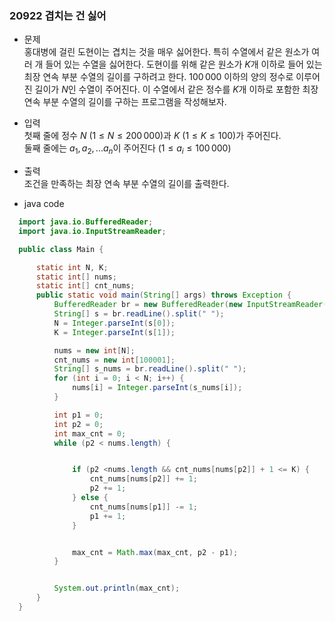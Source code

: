 ### 20922 겹치는 건 싫어
  - 문제   
  홍대병에 걸린 도현이는 겹치는 것을 매우 싫어한다. 특히 수열에서 같은 원소가 여러 개 들어 있는 수열을 싫어한다. 도현이를 위해 같은 원소가 $K$개 이하로 들어 있는 최장 연속 부분 수열의 길이를 구하려고 한다.
  $100\,000$ 이하의 양의 정수로 이루어진 길이가 $N$인 수열이 주어진다.  이 수열에서 같은 정수를 $K$개 이하로 포함한 최장 연속 부분 수열의 길이를 구하는 프로그램을 작성해보자.
  
  - 입력   
  첫째 줄에 정수 $N$ ($1 \le N \le 200\,000$)과 $K$ ($1 \le K \le 100$)가 주어진다.   
  둘째 줄에는 ${a_1, a_2, ... a_n}$이 주어진다 ($1 \le a_i \le 100\,000$)
  
  - 출력   
  조건을 만족하는 최장 연속 부분 수열의 길이를 출력한다.
  - java code
  ```java
    import java.io.BufferedReader;
    import java.io.InputStreamReader;

    public class Main {

        static int N, K;
        static int[] nums;
        static int[] cnt_nums;
        public static void main(String[] args) throws Exception {
            BufferedReader br = new BufferedReader(new InputStreamReader(System.in));
            String[] s = br.readLine().split(" ");
            N = Integer.parseInt(s[0]);
            K = Integer.parseInt(s[1]);

            nums = new int[N];
            cnt_nums = new int[100001];
            String[] s_nums = br.readLine().split(" ");
            for (int i = 0; i < N; i++) {
                nums[i] = Integer.parseInt(s_nums[i]);
            }

            int p1 = 0;
            int p2 = 0;
            int max_cnt = 0;
            while (p2 < nums.length) {


                if (p2 <nums.length && cnt_nums[nums[p2]] + 1 <= K) {
                    cnt_nums[nums[p2]] += 1;
                    p2 += 1;
                } else {
                    cnt_nums[nums[p1]] -= 1;
                    p1 += 1;
                }


                max_cnt = Math.max(max_cnt, p2 - p1);
            }


            System.out.println(max_cnt);
        }
    }
  ```
